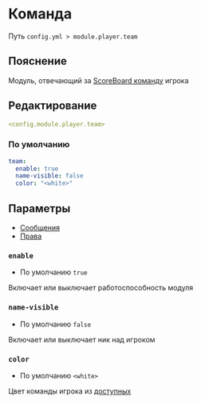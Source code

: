# Команда
Путь `config.yml > module.player.team`

## Пояснение
Модуль, отвечающий за [ScoreBoard команду](https://ru.minecraft.wiki/w/%D0%9A%D0%BE%D0%BC%D0%B0%D0%BD%D0%B4%D1%8B_%D0%BA%D0%BE%D0%BD%D1%81%D0%BE%D0%BB%D0%B8/team) игрока

## Редактирование
```yaml
<config.module.player.team>
```

### По умолчанию
```yaml
team:
  enable: true
  name-visible: false
  color: "<white>"
```

## Параметры

- [Сообщения](/ru/messages/ru_ru/module/player/team/)
- [Права](/ru/permissions/module/player/team/)

### `enable`
- По умолчанию `true`

Включает или выключает работоспособность модуля

### `name-visible`
- По умолчанию `false`

Включает или выключает ник над игроком

### `color`
- По умолчанию `<white>`

Цвет команды игрока из [доступных](#доступные-цвета)

<!--@include: @/ru/parts/color.md-->